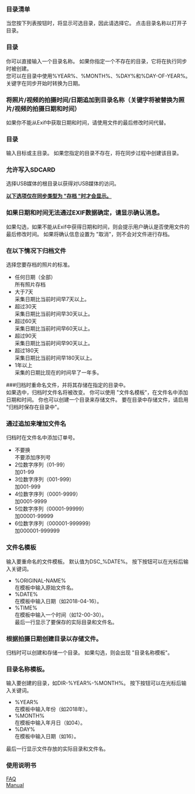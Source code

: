 ### 目录清单  
当您按下列表按钮时，将显示可选目录，因此请选择它。 点击目录名称以打开子目录。  

### 目录  
你可以直接输入一个目录名称。 如果你指定一个不存在的目录，它将在执行同步时被创建。   
您可以在目录中使用%YEAR%、%MONTH%、%DAY%和%DAY-OF-YEAR%。 关键字在同步开始时转换为日期。  

### 将照片/视频的拍摄时间/日期追加到目录名称（关键字将被替换为照片/视频的拍摄日期和时间）  
如果你不能从Exif中获取日期和时间，请使用文件的最后修改时间代替。   

### 目录  
输入目标或主目录。 如果您指定的目录不存在，将在同步过程中创建该目录。   

### 允许写入SDCARD  
选择USB媒体的根目录以获得对USB媒体的访问。  

**<u>以下选项仅在同步类型为 "存档 "时才会显示。</u>**  

### 如果日期和时间无法通过EXIF数据确定，请显示确认消息。  
如果勾选，如果不能从Exif中获得日期和时间，则会提示用户确认是否使用文件的最后修改时间。 如果将确认信息设置为 "取消"，则不会对文件进行存档。   

### 在以下情况下归档文件  
选择您要存档的照片的标准。  

- 任何日期（全部）  
所有照片存档  
- 大于7天  
采集日期比当前时间早7天以上。  
- 超过30天  
采集日期比当前时间早30天以上。  
- 超过60天  
采集日期比当前时间早60天以上。  
- 超过90天  
采集日期比当前时间早90天以上。  
- 超过180天  
采集日期比当前时间早180天以上。  
- 1年以上  
采集的日期比现在的时间早了一年多。   

###归档时重命名文件，并将其存储在指定的目录中。   
如果选中，归档时文件名将被改变。 你可以使用 "文件名模板"，在文件名中添加日期和时间。 你也可以创建一个目录来存储文件。 要在目录中存储文件，请启用 "归档时保存在目录中"。  

### 通过追加来增加文件名  
归档时在文件名中添加订单号。  

- 不要换  
不要添加序列号  
- 2位数字序列（01-99）  
加01-99  
- 3位数字序列（001-999）  
加001-999  
- 4位数字序列（0001-9999）  
加0001-9999  
- 5位数字序列（00001-99999）  
加00001-99999  
- 6位数字序列（000001-999999）  
加000001-999999   

### 文件名模板  
输入要重命名的文件模板。 默认值为DSC_%DATE%。 按下按钮可以在光标后输入关键词。  

- %ORIGINAL-NAME%  
在模板中输入原始文件名。  
- %DATE%  
在模板中输入日期（如2018-04-16）。  
- %TIME%  
在模板中输入一个时间（如12-00-30）。  
最后一行显示了要保存的实际目录和文件名。  

### 根据拍摄日期创建目录以存储文件。  
归档时可以创建和存储一个目录。 如果勾选，则会出现 "目录名称模板"。  

### 目录名称模板。  
输入要创建的目录，如DIR-%YEAR%-%MONTH%。 按下按钮可以在光标后输入关键词。  

- %YEAR%  
在模板中输入年份（如2018年）。  
- %MONTH%  
在模板中输入年月日（如04）。  
- %DAY%  
在模板中输入日期（如16）。  

最后一行显示文件存放的实际目录和文件名。  

### 使用说明书  
[FAQ](https://sentaroh.github.io/Documents/SMBSync2/SMBSync2_FAQ_EN.htm)  
[Manual](https://sentaroh.github.io/Documents/SMBSync2/SMBSync2_Desc_EN.htm)   
